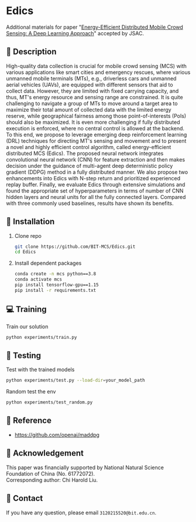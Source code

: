 # Edics
Additional materials for paper "[Energy-Efficient Distributed Mobile Crowd Sensing: A Deep Learning Approach](https://ieeexplore.ieee.org/document/8664596)" accepted by JSAC.

## :page_facing_up: Description
High-quality data collection is crucial for mobile crowd sensing (MCS) with various applications like smart cities and emergency rescues, where various unmanned mobile terminals (MTs), e.g., driverless cars and unmanned aerial vehicles (UAVs), are equipped with different sensors that aid to collect data. However, they are limited with fixed carrying capacity, and thus, MT's energy resource and sensing range are constrained. It is quite challenging to navigate a group of MTs to move around a target area to maximize their total amount of collected data with the limited energy reserve, while geographical fairness among those point-of-interests (PoIs) should also be maximized. It is even more challenging if fully distributed execution is enforced, where no central control is allowed at the backend. To this end, we propose to leverage emerging deep reinforcement learning (DRL) techniques for directing MT's sensing and movement and to present a novel and highly efficient control algorithm, called energy-efficient distributed MCS (Edics). The proposed neural network integrates convolutional neural network (CNN) for feature extraction and then makes decision under the guidance of multi-agent deep deterministic policy gradient (DDPG) method in a fully distributed manner. We also propose two enhancements into Edics with N-step return and prioritized experienced replay buffer. Finally, we evaluate Edics through extensive simulations and found the appropriate set of hyperparameters in terms of number of CNN hidden layers and neural units for all the fully connected layers. Compared with three commonly used baselines, results have shown its benefits.

## :wrench: Installation
1. Clone repo
    ```bash
    git clone https://github.com/BIT-MCS/Edics.git
    cd Edics
    ```
2. Install dependent packages
    ```sh
    conda create -n mcs python==3.8
    conda activate mcs
    pip install tensorflow-gpu==1.15
    pip install -r requirements.txt
    ```


## :computer: Training

Train our solution
```bash
python experiments/train.py
```
## :checkered_flag: Testing

Test with the trained models 

```sh
python experiments/test.py --load-dir=your_model_path
```

Random test the env

```sh
python experiments/test_random.py
```

## :clap: Reference
- https://github.com/openai/maddpg


## :scroll: Acknowledgement

This paper was financially supported by National Natural
Science Foundation of China (No. 61772072).
<br>
Corresponding author: Chi Harold Liu.

## :e-mail: Contact

If you have any question, please email `3120215520@bit.edu.cn`.
